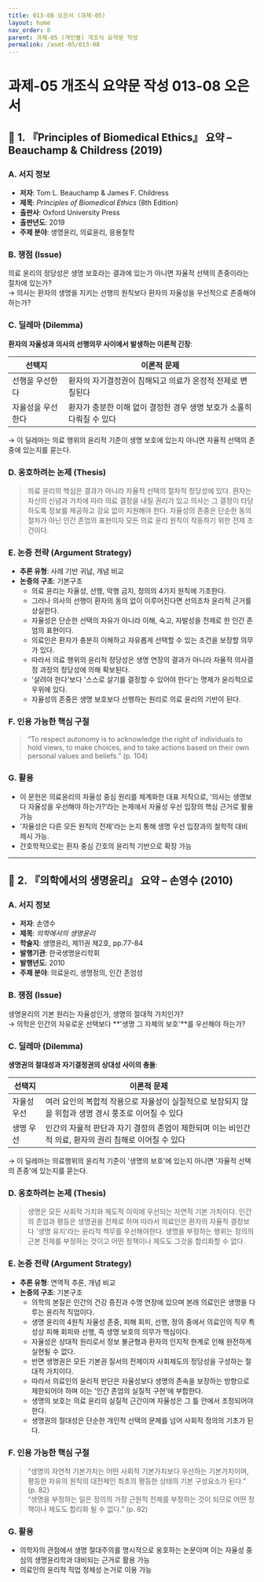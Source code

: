```yaml
---
title: 013-08 오은서 (과제-05)
layout: home
nav_order: 8
parent: 과제-05 (개인별) 개조식 요약문 작성
permalink: /asmt-05/013-08
---
```


# 과제-05 개조식 요약문 작성 013-08 오은서 

## 📘 1. 『Principles of Biomedical Ethics』 요약 – Beauchamp & Childress (2019)

### A. 서지 정보  
- **저자**: Tom L. Beauchamp & James F. Childress  
- **제목**: *Principles of Biomedical Ethics* (8th Edition)  
- **출판사**: Oxford University Press  
- **출판년도**: 2019  
- **주제 분야**: 생명윤리, 의료윤리, 응용철학


### B. 쟁점 (Issue)  
의료 윤리의 정당성은 생명 보호라는 결과에 있는가 아니면 자율적 선택의 존중이라는 절차에 있는가?  
→ 의사는 환자의 생명을 지키는 선행의 원칙보다 환자의 자율성을 우선적으로 존중해야 하는가?


### C. 딜레마 (Dilemma)  
**환자의 자율성과 의사의 선행의무 사이에서 발생하는 이론적 긴장**:

| 선택지 | 이론적 문제 |
|--------|-------------|
| 선행을 우선한다 | 환자의 자기결정권이 침해되고 의료가 온정적 전제로 변질된다 |
| 자율성을 우선한다 | 환자가 충분한 이해 없이 결정한 경우 생명 보호가 소홀히 다뤄질 수 있다 |

→ 이 딜레마는 의료 행위의 윤리적 기준이 생명 보호에 있는지 아니면 자율적 선택의 존중에 있는지를 묻는다.


### D. 옹호하려는 논제 (Thesis)  
> 의료 윤리의 핵심은 결과가 아니라 자율적 선택의 절차적 정당성에 있다. 환자는 자신의 신념과 가치에 따라 의료 결정을 내릴 권리가 있고 의사는 그 결정이 타당하도록 정보를 제공하고 강요 없이 지원해야 한다. 자율성의 존중은 단순한 동의 절차가 아닌 인간 존엄의 표현이자 모든 의료 윤리 원칙이 작동하기 위한 전제 조건이다.

### E. 논증 전략 (Argument Strategy)  
- **추론 유형**: 사례 기반 귀납, 개념 비교  
- **논증의 구조**:
  기본구조
  - 의료 윤리는 자율성, 선행, 악행 금지, 정의의 4가지 원칙에 기초한다.    
  - 그러나 의사의 선행이 환자의 동의 없이 이루어진다면 선의조차 윤리적 근거를 상실한다.  
  - 자율성은 단순한 선택의 자유가 아니라 이해, 숙고, 자발성을 전제로 한 인간 존엄의 표현이다.
  - 의료인은 환자가 충분히 이해하고 자유롭게 선택할 수 있는 조건을 보장할 의무가 있다.  
  - 따라서 의료 행위의 윤리적 정당성은 생명 연장의 결과가 아니라 자율적 의사결정 과정의 정당성에 의해 확보된다. 
  - '살려야 한다'보다 '스스로 살기를 결정할 수 있어야 한다'는 명제가 윤리적으로 우위에 있다.  
  - 자율성의 존중은 생명 보호보다 선행하는 원리로 의료 윤리의 기반이 된다.


### F. 인용 가능한 핵심 구절
> “To respect autonomy is to acknowledge the right of individuals to hold views, to make choices, and to take actions based on their own personal values and beliefs.” (p. 104)


### G. 활용
- 이 문헌은 의료윤리의 자율성 중심 원리를 체계화한 대표 저작으로, ‘의사는 생명보다 자율성을 우선해야 하는가?’라는 논제에서 자율성 우선 입장의 핵심 근거로 활용 가능  
- '자율성은 다른 모든 원칙의 전제'라는 논지 통해 생명 우선 입장과의 철학적 대비 제시 가능. 
- 간호학적으로는 환자 중심 간호의 윤리적 기반으로 확장 가능

---

## 📘 2. 『의학에서의 생명윤리』 요약 – 손영수 (2010)

### A. 서지 정보  
- **저자**: 손영수  
- **제목**: *의학에서의 생명윤리*  
- **학술지**: 생명윤리, 제11권 제2호, pp.77-84  
- **발행기관**: 한국생명윤리학회
- **발행년도**: 2010  
- **주제 분야**: 의료윤리, 생명정의, 인간 존엄성


### B. 쟁점 (Issue)  
생명윤리의 기본 원리는 자율성인가, 생명의 절대적 가치인가?  
→ 의학은 인간의 자유로운 선택보다 **'생명 그 자체의 보호'**를 우선해야 하는가?


### C. 딜레마 (Dilemma)  
**생명권의 절대성과 자기결정권의 상대성 사이의 충돌**:

| 선택지 | 이론적 문제 |
|--------|-------------|
| 자율성 우선 | 여러 요인의 복합적 작용으로 자율성이 실질적으로 보장되지 않을 위험과 생명 경시 풍조로 이어질 수 있다 |
| 생명 우선 | 인간의 자율적 판단과 자기 결정의 존엄이 제한되며 이는 비인간적 의료, 환자의 권리 침해로 이어질 수 있다 |

→ 이 딜레마는 의료행위의 윤리적 기준이 '생명의 보호'에 있는지 아니면 '자율적 선택의 존중'에 있는지를 묻는다.


### D. 옹호하려는 논제 (Thesis)  
> 생명은 모든 사회적 가치와 제도적 이익에 우선되는 자연적 기본 가치이다. 인간의 존엄과 평등은 생명권을 전제로 하며 따라서 의료인은 환자의 자율적 결정보다 '생명 유지'라는 윤리적 책무를 우선해야한다. 생명을 부정하는 행위는 정의의 근본 전제를 부정하는 것이고 어떤 정책이나 제도도 그것을 합리화할 수 없다.

### E. 논증 전략 (Argument Strategy)  
- **추론 유형**: 연역적 추론, 개념 비교  
- **논증의 구조**:
  기본구조
  - 의학의 본질은 인간의 건강 증진과 수명 연장에 있으며 본래 의료인은 생명을 다루는 윤리적 직업이다.
  - 생명 윤리의 4원칙 자율성 존중, 피해 회피, 선행, 정의 중에서 의료인의 직무 특성상 피해 회피와 선행, 즉 생명 보호의 의무가 핵심이다.
  - 자율성은 상대적 원리로서 정보 불균형과 환자의 인지적 한계로 인해 완전하게 실현될 수 없다.
  - 반면 생명권은 모든 기본권 질서의 전제이자 사회제도의 정당성을 구성하는 절대적 가치이다. 
  - 따라서 의료인의 윤리적 판단은 자율성보다 생명의 존속을 보장하는 방향으로 제한되어야 하며 이는 '인간 존엄의 실질적 구현'에 부합한다.  
  - 생명의 보호는 의료 윤리의 실질적 근간이며 자율성은 그 틀 안에서 조정되어야 한다.
  - 생명권의 절대성은 단순한 개인적 선택의 문제를 넘어 사회적 정의의 기초가 된다.

### F. 인용 가능한 핵심 구절
> “생명의 자연적 기본가치는 어떤 사회적 기본가치보다 우선하는 기본가치이며, 평등한 자유의 원칙의 대전제인 최초의 평등한 상태의 기본 구성요소가 된다.” (p. 82)  
> “생명을 부정하는 일은 정의의 가장 근원적 전제를 부정하는 것이 되므로 어떤 정책이나 제도도 합리화 될 수 없다.” (p. 82)


### G. 활용
- 의학자의 관점에서 생명 절대주의를 명시적으로 옹호하는 논문이며 이는 자율성 중심의 생명윤리학과 대비되는 근거로 활용 가능  
- 의료인의 윤리적 직업 정체성 논거로 이용 가능  

